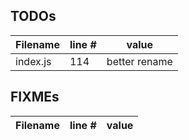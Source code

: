 ## TODOs
| Filename | line # | value
| -------- | ------ | ------
| index.js | 114 | better rename


## FIXMEs
| Filename | line # | value
| -------- | ------ | ------
